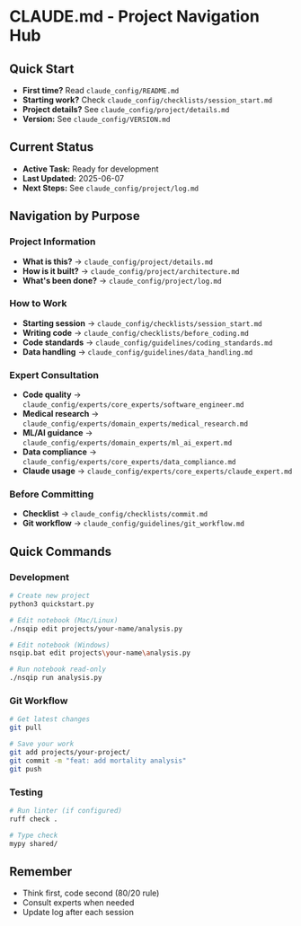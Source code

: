 # CLAUDE.md - Project Navigation Hub

## Quick Start
- **First time?** Read `claude_config/README.md`
- **Starting work?** Check `claude_config/checklists/session_start.md`
- **Project details?** See `claude_config/project/details.md`
- **Version:** See `claude_config/VERSION.md`

## Current Status
- **Active Task:** Ready for development
- **Last Updated:** 2025-06-07
- **Next Steps:** See `claude_config/project/log.md`

## Navigation by Purpose

### Project Information
- **What is this?** → `claude_config/project/details.md`
- **How is it built?** → `claude_config/project/architecture.md`
- **What's been done?** → `claude_config/project/log.md`

### How to Work
- **Starting session** → `claude_config/checklists/session_start.md`
- **Writing code** → `claude_config/checklists/before_coding.md`
- **Code standards** → `claude_config/guidelines/coding_standards.md`
- **Data handling** → `claude_config/guidelines/data_handling.md`

### Expert Consultation
- **Code quality** → `claude_config/experts/core_experts/software_engineer.md`
- **Medical research** → `claude_config/experts/domain_experts/medical_research.md`
- **ML/AI guidance** → `claude_config/experts/domain_experts/ml_ai_expert.md`
- **Data compliance** → `claude_config/experts/core_experts/data_compliance.md`
- **Claude usage** → `claude_config/experts/core_experts/claude_expert.md`

### Before Committing
- **Checklist** → `claude_config/checklists/commit.md`
- **Git workflow** → `claude_config/guidelines/git_workflow.md`

## Quick Commands

### Development
```bash
# Create new project
python3 quickstart.py

# Edit notebook (Mac/Linux)
./nsqip edit projects/your-name/analysis.py

# Edit notebook (Windows)
nsqip.bat edit projects\your-name\analysis.py

# Run notebook read-only
./nsqip run analysis.py
```

### Git Workflow
```bash
# Get latest changes
git pull

# Save your work
git add projects/your-project/
git commit -m "feat: add mortality analysis"
git push
```

### Testing
```bash
# Run linter (if configured)
ruff check .

# Type check
mypy shared/
```

## Remember
- Think first, code second (80/20 rule)
- Consult experts when needed
- Update log after each session